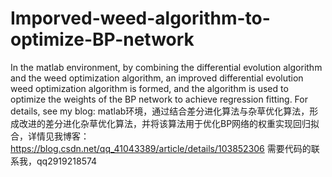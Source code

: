 # Imporved-weed-algorithm-to-optimize-BP-network
In the matlab environment, by combining the differential evolution algorithm and the weed optimization algorithm, an improved differential evolution weed optimization algorithm is formed, and the algorithm is used to optimize the weights of the BP network to achieve regression fitting. For details, see my blog:
matlab环境，通过结合差分进化算法与杂草优化算法，形成改进的差分进化杂草优化算法，并将该算法用于优化BP网络的权重实现回归拟合，详情见我博客：
https://blog.csdn.net/qq_41043389/article/details/103852306
需要代码的联系我，qq2919218574
